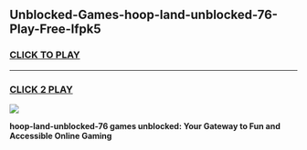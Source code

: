 
## Unblocked-Games-hoop-land-unblocked-76-Play-Free-lfpk5
<h3>
<a href="https://premium76.site?title=hoop-land-unblocked-76&ref=24M">CLICK TO PLAY</a></h3>
<hr>

<h3>
<a href="https://premium76.site?title=hoop-land-unblocked-76&ref=24M">CLICK 2 PLAY</a>
  
</h3>

<a href="https://premium76.site?title=hoop-land-unblocked-76&ref=24M"><img src="https://clearcache.store/games.png"></a>


**hoop-land-unblocked-76 games unblocked: Your Gateway to Fun and Accessible Online Gaming**

